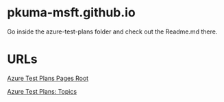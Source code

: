 # pkuma-msft.github.io
Go inside the azure-test-plans folder and check out the Readme.md there.

# URLs
[Azure Test Plans Pages Root](https://pkuma-msft.github.io/)

[Azure Test Plans: Topics](https://pkuma-msft.github.io/azure-test-plans/)
